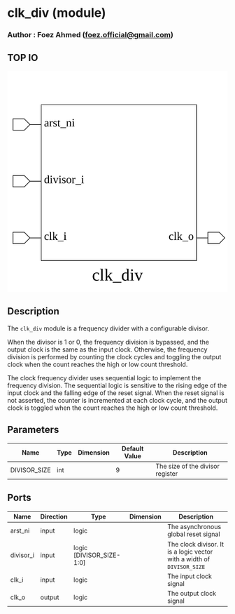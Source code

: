 # clk_div (module)

### Author : Foez Ahmed (foez.official@gmail.com)

## TOP IO
<img src="./clk_div_top.svg">

## Description

The `clk_div` module is a frequency divider with a configurable divisor.

When the divisor is 1 or 0, the frequency division is bypassed, and the output clock is the same as
the input clock. Otherwise, the frequency division is performed by counting the clock cycles and
toggling the output clock when the count reaches the high or low count threshold.

The clock frequency divider uses sequential logic to implement the frequency division. The sequential
logic is sensitive to the rising edge of the input clock and the falling edge of the reset signal.
When the reset signal is not asserted, the counter is incremented at each clock cycle, and the
output clock is toggled when the count reaches the high or low count threshold.

## Parameters
|Name|Type|Dimension|Default Value|Description|
|-|-|-|-|-|
|DIVISOR_SIZE|int||9|The size of the divisor register|

## Ports
|Name|Direction|Type|Dimension|Description|
|-|-|-|-|-|
|arst_ni|input|logic||The asynchronous global reset signal|
|divisor_i|input|logic [DIVISOR_SIZE-1:0]|| The clock divisor. It is a logic vector with a width of `DIVISOR_SIZE`|
|clk_i|input|logic||The input clock signal|
|clk_o|output|logic||The output clock signal|
